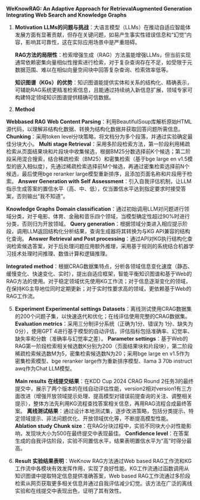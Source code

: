 **WeKnowRAG: An Adaptive Approach for RetrievalAugmented Generation Integrating Web Search and Knowledge Graphs**

1. **Motivation**
     **LLMs的问题与挑战**：大语言模型（LLMs）在推动自适应智能体发展方面有显著贡献，但存在关键问题，如易产生事实性错误信息和“幻觉”内容，影响其可靠性，这在实际应用场景中是严重阻碍。
   
     **RAG方法的局限性**：检索增强生成（RAG）方法虽能增强LLMs，但当前实现通常依赖密集向量相似性搜索进行检索，对于复杂查询存在不足，如受限于元数据范围、难以在相似向量空间块中回答复杂查询、检索效率低等。
   
     **知识图谱（KGs）的优势**：知识图谱能提供实体和关系的结构化、精确表示，可辅助RAG系统更精准检索信息，且能通过持续纳入新信息扩展，领域专家可构建特定领域知识图谱提供精确可信数据。


3. **Method**

 **Webbased RAG**
         **Web Content Parsing**：利用BeautifulSoup库解析原始HTML源代码，以理解非结构化数据、转换为结构化数据并获取回答问题所需信息。
         **Chunking**：采用token  level分块策略，将文档分为多个段落，并通过实验确定最佳分块大小。
         **Multi  stage Retrieval**：采用多阶段检索方法，第一阶段利用稀疏检索从页面结果块和片段块中收集候选，根据BM25分数选择前K个候选；第二阶段采用混合搜索，结合稀疏检索（BM25）和密集检索（基于bge  large  en  v1.5模型的嵌入相似度），先通过稀疏检索选择前M个候选，再通过密集检索选择前N个候选，最后使用bge  reranker  large模型重新排序，且添加页面名称和片段用于检索。
         **Answer Generation with Self  Assessment**：引入自我评估机制，让LLM指示生成答案的置信水平（高、中、低），仅当置信水平达到指定要求时接受答案，否则输出“我不知道”。

 **Knowledge Graphs**
         **Domain classification**：通过初始调用LLM对问题进行领域分类，对于电影、体育、金融和音乐四个领域，当模型确定性超过90%时进行分类，否则归为开放领域。
         **Query generation**：根据领域分类进入相应提示阶段，调用LLM返回结构化分析结果，查询生成器将其转换为与KG API兼容的结构化查询。
         **Answer Retrieval and Post  processing**：通过API对KG执行结构化查询检索候选答案，对于后处理问题应用额外推理，采用基于规则的系统结合机器学习技术处理时间推理、数值计算和逻辑推理。
     
**Integrated method**：根据CRAG数据集特点，分析各领域信息变化速度（静态、缓慢变化、快速变化、实时），提出自适应框架，智能平衡知识图谱和基于Web的RAG方法的使用。对于稳定领域优先使用KG工作流；对于信息逐渐变化的领域，在保持KG主导地位同时定期更新；对于实时性要求高的领域，更依赖基于Web的RAG工作流。


5. **Experiment**
     **Experimental settings**
         **Datasets**：离线测试使用CRAG数据集的200个问题子集，以快速迭代和优化；在线评估使用完整的CRAG数据集。
         **Evaluation metrics**：采用三分制评分系统（正确为1分、错误为  1分、缺失为0分），使用GPT  4进行基于模型的自动评估，评估指标包括准确率、幻觉率、缺失率和分数（准确率与幻觉率之差）。
         **Parameter settings**：基于Web的RAG第一阶段检索相关候选数K分别为200（页面结果块和片段块），第二阶段稀疏检索候选数M为5，密集检索候选数N为20；采用bge  large  en  v1.5作为密集检索模型、bge  reranker  large作为重新排序模型、llama  3  70b  instruct  awq作为Chat LLM模型。

     **Main results**
         **在线提交结果**：在KDD Cup 2024  CRAG Round 2任务3的最终提交中，展示了两个版本的在线自动评估性能，version2相对version1有三方面改进（增强开放领域提示处理、提高模型对错误前提查询的关注、调整相关提示），整体方法先利用KG流程查找答案相关信息，再用RAG流程合成最终答案。
         **离线测试结果**：通过设计本地测试集，逐步改进策略，包括分类提示、特定领域提示、非法问题优化、开放领域优化等，不断提高模型性能。
     **Ablation study**
         **Chunk size**：在RAG分块过程中，实验不同块大小对性能影响，发现块大小为500在最终提交中表现最佳。
         **Confidence level**：在答案生成的自我评估阶段，实验不同置信水平，结果表明置信水平为“高”时得分最高。


7. **Result**
     **实验结果表明**：WeKnow  RAG方法通过Web  based RAG工作流和KG工作流中各模块有效发挥作用，实现了良好性能。KG工作流通过函数调用从知识图谱中提取特定信息提供准确答案，Web  based RAG工作流通过多阶段检索从网页获取更多相关信息并通过自我评估减少幻觉。该方法在广泛的离线实验和在线提交中表现出色，证明了其有效性。
